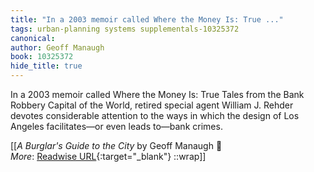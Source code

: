 ```yaml
---
title: "In a 2003 memoir called Where the Money Is: True ..."
tags: urban-planning systems supplementals-10325372
canonical: 
author: Geoff Manaugh
book: 10325372
hide_title: true
---
```


In a 2003 memoir called Where the Money Is: True Tales from the Bank Robbery Capital of the World, retired special agent William J. Rehder devotes considerable attention to the ways in which the design of Los Angeles facilitates—or even leads to—bank crimes.


[[<cite>_A Burglar's Guide to the City_</cite> by Geoff Manaugh 📕<br>
_More_: [Readwise URL](https://readwise.io/open/347959442){:target="_blank"}
::wrap]]